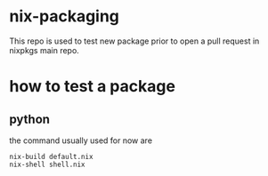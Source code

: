 # nix-packaging

This repo is used to test new package prior to open a pull request in nixpkgs main repo.

# how to test a package
## python
the command usually used for now are
```
nix-build default.nix
nix-shell shell.nix
```
